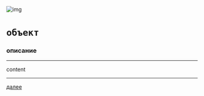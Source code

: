 ![img](https://1.bp.blogspot.com/-Rhq-UmnPezQ/Xc6iT3heb7I/AAAAAAAAEpI/ko5p4r-QljwJ9o0vUin-z5ijvyOGRiVPwCLcBGAsYHQ/s320/003.png "003")

# `объект`

### описание

---

content

---

[далее](004.html)
